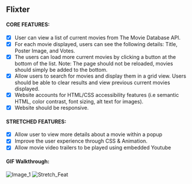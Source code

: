 ## Flixter

#### CORE FEATURES:
- [x] User can view a list of current movies from The Movie Database API.
- [x] For each movie displayed, users can see the following details: Title, Poster Image, and Votes.
- [x] The users can load more current movies by clicking a button at the bottom of the list. Note: The page should not be reloaded, movies should simply be added to the bottom.
- [x] Allow users to search for movies and display them in a grid view. Users should be able to clear results and view previous current movies displayed.
- [x] Website accounts for HTML/CSS accessibility features (i.e semantic HTML, color contrast, font sizing, alt text for images).
- [x] Website should be responsive.

#### STRETCHED FEATURES:
- [x] Allow user to view more details about a movie within a popup
- [x] Improve the user experience through CSS & Animation.
- [x] Allow movie video trailers to be played using embedded Youtube

#### GIF Walkthrough:
![Image_1](https://user-images.githubusercontent.com/66381939/168544843-1044d870-5484-45bb-846f-6269c7df73c7.gif)
![Stretch_Feat](https://user-images.githubusercontent.com/66381939/168544871-05ee9909-1645-4ba2-838e-fa2e49795e14.gif)
